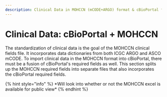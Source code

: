 ```yaml
---
description: Clinical Data in MOHCCN (mCODE+ARGO) format & cBioPortal format
---
```


# Clinical Data: cBioPortal + MOHCCN

The standardization of clinical data is the goal of the MOHCCN clinical fields file. It incorporates data dictionaries from both ICGC ARGO and ASCO mCODE. To import clinical data in the MOHCCN format into cBioPortal, there must be a fusion of cBioPortal's required fields as well. This section splits up the MOHCCN required fields into separate files that also incorporates the cBioPortal required fields. &#x20;

{% hint style="info" %}
\*Will look into whether or not the MOHCCN excel is available for public view\*
{% endhint %}
